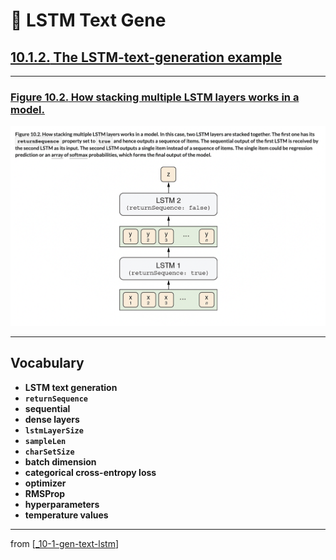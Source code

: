 # 🦋 LSTM Text Gene

## [**10.1.2.** The LSTM-text-generation example]()

---

### [**Figure 10.2.** How stacking multiple LSTM layers works in a model.](https://livebook.manning.com/book/deep-learning-with-javascript/chapter-10/ch10fig02)

<img src="../../../assets/figures/Figure_10-2.png">

---

## **Vocabulary**

- <b>LSTM text generation</b>
- <b>`returnSequence`</b>
- <b>sequential</b>
- <b>dense layers</b>
- <b>`lstmLayerSize`</b>
- <b>`sampleLen`</b>
- <b>`charSetSize`</b>
- <b>batch dimension</b>
- <b>categorical cross-entropy loss</b>
- <b>optimizer</b>
- <b>RMSProp</b>
- <b>hyperparameters</b>
- <b>temperature values</b>

<link rel="stylesheet" type="text/css" media="all" href="../../../assets/css/custom.css" />

---

from [[_10-1-gen-text-lstm]]

[//begin]: # "Autogenerated link references for markdown compatibility"
[_10-1-gen-text-lstm]: _10-1-gen-text-lstm.md "🦋 Gen Text LSTM"
[//end]: # "Autogenerated link references"
